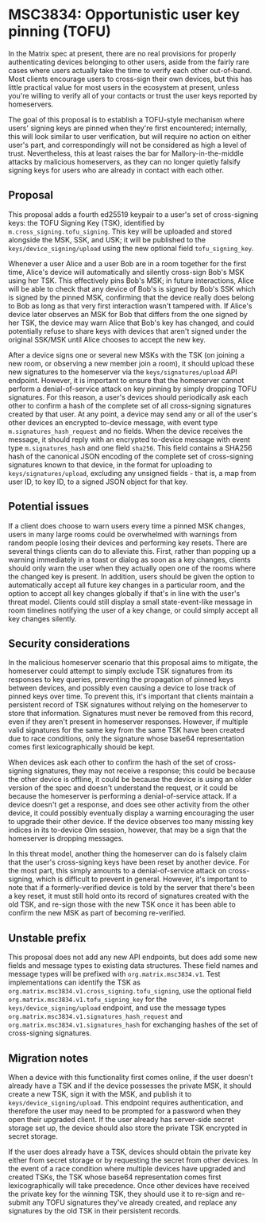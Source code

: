 # MSC3834: Opportunistic user key pinning (TOFU)

In the Matrix spec at present, there are no real provisions for
properly authenticating devices belonging to other users, aside from
the fairly rare cases where users actually take the time to verify
each other out-of-band. Most clients encourage users to cross-sign
their own devices, but this has little practical value for most users
in the ecosystem at present, unless you're willing to verify all of
your contacts or trust the user keys reported by homeservers.

The goal of this proposal is to establish a TOFU-style mechanism where
users' signing keys are pinned when they're first encountered;
internally, this will look similar to user verification, but will
require no action on either user's part, and correspondingly will not
be considered as high a level of trust. Nevertheless, this at least
raises the bar for Mallory-in-the-middle attacks by malicious
homeservers, as they can no longer quietly falsify signing keys for
users who are already in contact with each other.

## Proposal

This proposal adds a fourth ed25519 keypair to a user's set of
cross-signing keys: the TOFU Signing Key (TSK), identified by
`m.cross_signing.tofu_signing`. This key will be uploaded and stored
alongside the MSK, SSK, and USK; it will be published to the
`keys/device_signing/upload` using the new optional field
`tofu_signing_key`.

Whenever a user Alice and a user Bob are in a room together for the
first time, Alice's device will automatically and silently cross-sign
Bob's MSK using her TSK. This effectively pins Bob's MSK; in future
interactions, Alice will be able to check that any device of Bob's is
signed by Bob's SSK which is signed by the pinned MSK, confirming that
the device really does belong to Bob as long as that very first
interaction wasn't tampered with.  If Alice's device later observes an
MSK for Bob that differs from the one signed by her TSK, the device
may warn Alice that Bob's key has changed, and could potentially
refuse to share keys with devices that aren't signed under the
original SSK/MSK until Alice chooses to accept the new key.

After a device signs one or several new MSKs with the TSK (on joining
a new room, or observing a new member join a room), it should upload
these new signatures to the homeserver via the
`keys/signatures/upload` API endpoint. However, it is important to
ensure that the homeserver cannot perform a denial-of-service attack
on key pinning by simply dropping TOFU signatures.  For this reason, a
user's devices should periodically ask each other to confirm a hash of
the complete set of all cross-signing signatures created by that
user. At any point, a device may send any or all of the user's other
devices an encrypted to-device message, with event type
`m.signatures_hash_request` and no fields. When the device receives
the message, it should reply with an encrypted to-device message with
event type `m.signatures_hash` and one field `sha256`. This field
contains a SHA256 hash of the canonical JSON encoding of the complete
set of cross-signing signatures known to that device, in the format
for uploading to `keys/signatures/upload`, excluding any unsigned
fields - that is, a map from user ID, to key ID, to a signed JSON
object for that key.

## Potential issues

If a client does choose to warn users every time a pinned MSK changes,
users in many large rooms could be overwhelmed with warnings from
random people losing their devices and performing key resets.  There
are several things clients can do to alleviate this. First, rather
than popping up a warning immediately in a toast or dialog as soon as
a key changes, clients should only warn the user when they actually
open one of the rooms where the changed key is present. In addition,
users should be given the option to automatically accept all future
key changes in a particular room, and the option to accept all key
changes globally if that's in line with the user's threat
model. Clients could still display a small state-event-like message in
room timelines notifying the user of a key change, or could simply
accept all key changes silently.

## Security considerations

In the malicious homeserver scenario that this proposal aims to
mitigate, the homeserver could attempt to simply exclude TSK
signatures from its responses to key queries, preventing the
propagation of pinned keys between devices, and possibly even causing
a device to lose track of pinned keys over time.  To prevent this,
it's important that clients maintain a persistent record of TSK
signatures without relying on the homeserver to store that
information. Signatures must never be removed from this record, even
if they aren't present in homeserver responses. However, if multiple
valid signatures for the same key from the same TSK have been created
due to race conditions, only the signature whose base64 representation
comes first lexicographically should be kept.

When devices ask each other to confirm the hash of the set of
cross-signing signatures, they may not receive a response; this could
be because the other device is offline, it could be because the device
is using an older version of the spec and doesn't understand the
request, or it could be because the homeserver is performing a
denial-of-service attack. If a device doesn't get a response, and does
see other activity from the other device, it could possibly eventually
display a warning encouraging the user to upgrade their other
device. If the device observes too many missing key indices in its
to-device Olm session, however, that may be a sign that the homeserver
is dropping messages.

In this threat model, another thing the homeserver can do is falsely
claim that the user's cross-signing keys have been reset by another
device. For the most part, this simply amounts to a denial-of-service
attack on cross-signing, which is difficult to prevent in
general. However, it's important to note that if a formerly-verified
device is told by the server that there's been a key reset, it must
still hold onto its record of signatures created with the old TSK, and
re-sign those with the new TSK once it has been able to confirm the
new MSK as part of becoming re-verified.

## Unstable prefix

This proposal does not add any new API endpoints, but does add some
new fields and message types to existing data structures. These field
names and message types will be prefixed with `org.matrix.msc3834.v1`.
Test implementations can identify the TSK as
`org.matrix.msc3834.v1.cross_signing.tofu_signing`, use the optional
field `org.matrix.msc3834.v1.tofu_signing_key` for the
`keys/device_signing/upload` endpoint, and use the message types
`org.matrix.msc3834.v1.signatures_hash_request` and
`org.matrix.msc3834.v1.signatures_hash` for exchanging hashes of the
set of cross-signing signatures.

## Migration notes

When a device with this functionality first comes online, if the user
doesn't already have a TSK and if the device possesses the private
MSK, it should create a new TSK, sign it with the MSK, and publish it
to `keys/device_signing/upload`. This endpoint requires
authentication, and therefore the user may need to be prompted for a
password when they open their upgraded client. If the user already has
server-side secret storage set up, the device should also store the
private TSK encrypted in secret storage.

If the user does already have a TSK, devices should obtain the private
key either from secret storage or by requesting the secret from other
devices. In the event of a race condition where multiple devices have
upgraded and created TSKs, the TSK whose base64 representation comes
first lexicographically will take precedence. Once other devices have
received the private key for the winning TSK, they should use it to
re-sign and re-submit any TOFU signatures they've already created, and
replace any signatures by the old TSK in their persistent records.
